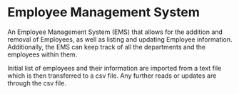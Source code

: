 # Employee Management System

An Employee Management System (EMS) that allows for the addition and removal of Employees, as well as listing and updating Employee information. Additionally, the EMS can keep track of all the departments and the employees within them.

Initial list of employees and their information are imported from a text file which is then transferred to a csv file. Any further reads or updates are through the csv file.
